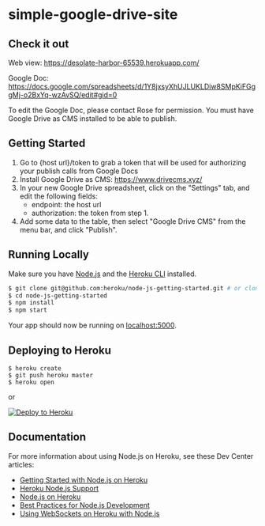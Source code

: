 # simple-google-drive-site

## Check it out

Web view: https://desolate-harbor-65539.herokuapp.com/
 
Google Doc: https://docs.google.com/spreadsheets/d/1Y8jxsyXhUJLUKLDiw8SMpKiFGggMj-o2BxYq-wzAvSQ/edit#gid=0

To edit the Google Doc, please contact Rose for permission. You must have Google Drive as CMS installed to be able to publish.

## Getting Started

1. Go to {host url}/token to grab a token that will be used for authorizing your publish calls from Google Docs
2. Install Google Drive as CMS: https://www.drivecms.xyz/
3. In your new Google Drive spreadsheet, click on the "Settings" tab, and edit the following fields:
    * endpoint: the host url
    * authorization: the token from step 1.
4. Add some data to the table, then select "Google Drive CMS" from the menu bar, and click "Publish".


## Running Locally

Make sure you have [Node.js](http://nodejs.org/) and the [Heroku CLI](https://cli.heroku.com/) installed.

```sh
$ git clone git@github.com:heroku/node-js-getting-started.git # or clone your own fork
$ cd node-js-getting-started
$ npm install
$ npm start
```

Your app should now be running on [localhost:5000](http://localhost:5000/).

## Deploying to Heroku

```
$ heroku create
$ git push heroku master
$ heroku open
```
or

[![Deploy to Heroku](https://www.herokucdn.com/deploy/button.png)](https://heroku.com/deploy)

## Documentation

For more information about using Node.js on Heroku, see these Dev Center articles:

- [Getting Started with Node.js on Heroku](https://devcenter.heroku.com/articles/getting-started-with-nodejs)
- [Heroku Node.js Support](https://devcenter.heroku.com/articles/nodejs-support)
- [Node.js on Heroku](https://devcenter.heroku.com/categories/nodejs)
- [Best Practices for Node.js Development](https://devcenter.heroku.com/articles/node-best-practices)
- [Using WebSockets on Heroku with Node.js](https://devcenter.heroku.com/articles/node-websockets)
